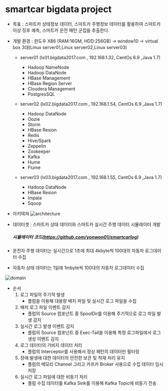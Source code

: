 # smartcar bigdata project

* 목표 : 스마트카 상태정보 데이터, 스마트카 주행정보 데이터를 활용하여 스마트카 이상 징후 예측, 스마트카 운전 패턴 군집을 추출한다. 

* 개발 환경 : 윈도우 X86 (RAM:16GM, HDD:256GB) -> window10 -> virtual box 3대(Linux server01,Linux server02,Linux server03)
    *  server01 (lx01.bigdata2017.com , 192.168.1.32, CentOs 6.9 ,Java 1.7)
         * Hadoop NameNode
         * Hadoop DataNode
         * HBase Management
         * HBase Region Server
         * Cloudera Management
         * PostgresSQL
         
    *  server02 (lx02.bigdata2017.com , 192.168.1.54, CentOs 6.9 ,Java 1.7)
    
         * Hadoop DataNode 
         * Oozie     
         * Storm
         * HBase Resion     
         * Redis     
         * Hive/Spark
         * Zeppelin         
         * Zookeeper 
         * Kafka
         * Hume             
         * Flume
         
    *  server03 (lx03.bigdata2017.com , 192.168.1.55, CentOs 6.9 ,Java 1.7)
         * Hadoop DataNode
         * HBase Resion
         * Impala
         * Sqoop
         

* 아키텍쳐
![architecture](https://github.com/yonwon01/bigdata/blob/master/architecture.png)

* 데이터셋 : 스마트카 상태 데이터와 스마트카 실시간 주행 데이터 시뮬레이터 개발
   ##### 시뮬레이터 코드(https://github.com/yonwon01/smartcarlog)

* 운전자 주행 데이터는 실시간으로 1초에 최대 4kbyte씩 100대의 자동차 로그데이터 수집
* 자동차 상태 데이터는 1일에 1mbyte씩 100대의 자동차 로그데이터 수집

![domain](https://github.com/yonwon01/bigdata/blob/master/domain.png)


* 순서
   1) 로그 파일의 주기적 발생
       -  플럼을 이용해 대용량 배치 파일 및 실시간 로그 파일을 수집
   2) 배치 로그 파일 이벤트 감지              
       -  플럼의 Source 컴포넌트 중 SpoolDir를 이용해 주기적으로 로그 파일 발생 감지
   3) 실시간 로그 발생 이벤트 감지           
       -  플럼의 Source 컴포넌트 중 Exec-Tail을 이용해 특정 로그파일에서 로그  생성 이벤트 감지
   4) 로그 데이터의 가비지 데이터 처리     
       -  플럼의 Interceptor를 사용해서 정상 패턴의 데이터만 필터링
   5) 장애 발생에 대한 데이터의 안전한 보관 및 적재 처리 유지
       -  플럼의 메모리 Channel  그리고 카프카 Broker 사용으로  수집 데이터 임시 저장
   6) 실시간 로그 파일에 대한 비동기 처리 
       -  플럼 수집 데이터를 Kafka Sink를 이용해 Kafka Topic에 비동기 전송




























